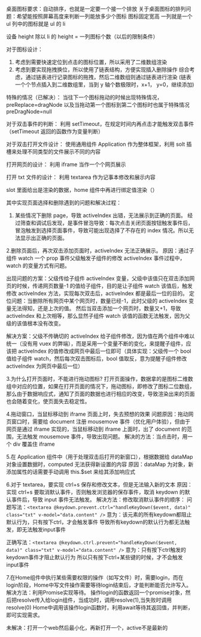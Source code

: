 桌面图标要求：自动排序，也就是一定要一个接一个排放
关于桌面图标的排列问题：希望能按照屏幕高度来判断一列能放多少个图标
图标固定宽高
一列就是一个 ul 列中的图标就是 ul 的 li

设备 height 除以 li 的 height = 一列图标个数（以后的限制条件）

对于图标设计：

1. 考虑到需要快速定位到点击的图标位置，所以采用了二维数组渲染
2. 考虑到要实现拖拽换位，所以使用了链表结构，方便实现插入删除操作
   综合考虑，通过链表进行记录图标的拖拽，然后二维数组则通过链表进行渲染
   (链表一个个节点插入到二维数组里，当到 y 轴个数极限时，x+1， y=0，继续添加)

特殊的情况（已解决）：
当往下一个图标拖动的时候出现特殊情况，preReplace=dragNode
以及当拖动第一个图标到第二个图标时也属于特殊情况 preDragNode=null


对于双击事件的判断：
利用 setTimeout，在规定时间内再点击才能触发双击事件（setTimeout 返回的函数作为变量判断）

对于双击打开文件设计：
使用通用组件 Application 作为整体框架，利用 solt 插槽来处理不同类型的文件展示不同的内容

打开网页的设计：
利用 iframe 当作一个个网页展示

打开 txt 文件的设计：
利用 textarea 作为记事本修改和展示内容

slot 里面给出是渲染的数据，home 组件中再进行绑定值渲染（）

其中实现页面选择和删除遇到的问题和解决过程：

1. 某些情况下删除 page，导致 activeIndex 出错，无法展示到正确的页面。
   经过筛查和调试后发现，是事件冒泡导致：每次点击关闭页面按钮触发事件后，冒泡触发到选择页面事件，导致可能出现选择了不存在的 index 情况。所以无法显示出正确的页面。

2.删除页面后，再次双击添加页面时，activeIndex 无法正确展示。
原因：通过子组件 watch 一个 prop 事件父级触发子组件的修改 activeIndex 事件过程中，watch 的变量方式有问题。

出现问题的方案：父级传给子组件 activeIndex 变量，父级中该值只在双击添加网页的时候，传递网页数量-1 的值给子组件，目的是让子组件 watch 该值后，触发修改 activeIndex 方法，实现每次双击后，activeIndex 都是最后一位的目的。
定位问题：当删除所有网页中某个网页时，数量已经-1，此时父级的 activeIndex 变量无法得知，还是上次的值。
然后当双击添加一个网页时，数量又+1，导致 activeIndex 和上次相等，那么显然子组件 watch 该值的函数无法触发，因为父级的该值根本没有改变。

解决方案：父级不传确切的 activeIndex 给子组件修改，因为值在两个组件中难以统一（没有用 vuex 的弊端），而是采用一个变量不断的变化，来提醒子组件，应该把 activeIndex 的值修改成网页中最后一位即可（具体实现：父级传一个 bool 值给子组件 watch，然后每次双击图标后，bool 值取反，意为提醒子组件修改 activeIndex 为网页中最后一位）

3.为什么打开页面时，不能进行拖动图标?
打开页面操作，数据拿的是图标二维数组中对应的位置，如果在打开页面的情况下，拖动图标，即修改了图标二位数组，那么由于数据响应式，通知了页面的数据也进行相应的改变，导致渲染出来的页面也会随着变化，使页面失去稳定性。

4.拖动窗口，当鼠标移动到 iframe 页面上时，失去预想的效果
问题原因：拖动网页窗口时，需要给 document 注册 mousemove 事件（优化用户体验），但由于网页是通过 iframe 实现的，当鼠标移动到 iframe 上面时，出了 document 的范围，无法触发 mousemove 事件，导致出现问题。
解决的方法：当点击时，用一个 div 覆盖住 iframe

5.在 Application 组件中（用于处理双击后打开的新窗口），根据数据给 dataMap 对象设置数据时，computed 无法获得新设置的内容
原因：dataMap 为对象，新添加属性的话需要手动调用 this.\$set 来给其添加响应式

6.对于 textarea，要实现 ctrl+s 保存和修改文本，但是无法输入新的文本
原因：实现 ctrl+s 要取消默认事件，否则触发浏览器的保存事件，取消 keydown 的默认事件后，导致 input 事件无法触发。
解决方法：修改取消默认事件的顺序：
问题写法：`<textarea @keydown.prevent.ctrl="handleKeyDown($event, data)" class="txt" v-model="data.content" />`
意为：该元素的所有keydown都阻止默认行为，只有按下ctrl，才会触发事件
导致所有keydown的默认行为都无法触发，即无法触发input事件

正确写法：`<textarea @keydown.ctrl.prevent="handleKeyDown($event, data)" class="txt" v-model="data.content" />`
意为：只有按下ctrl触发的keydown事件才阻止默认行为
所以只有按下ctrl+某些键的时候，才不会触发input事件

7.在Home组件中执行某些需要权限的操作（如写文件）时，需要login，而在login阶段，Home中写文件操作需要等待login结束后，才能判断能否允许写入。
解决方法：利用Promise实现等待。
操作login的函数返回一个promise对象，然后把resolve传入给login组件，当成功时，调用resolve(1),当失败时调用resolve(0)
Home中调用该操作login函数时，利用await等待其返回值，并判断，即可实现需求。

未解决：打开一个web然后最小化，再新打开一个，active不是最新的